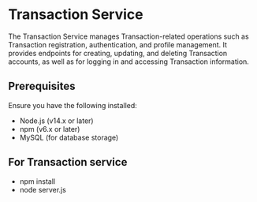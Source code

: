 # Transaction Service

The Transaction Service manages Transaction-related operations such as Transaction registration, authentication, and profile management. It provides endpoints for creating, updating, and deleting Transaction accounts, as well as for logging in and accessing Transaction information.

## Prerequisites

Ensure you have the following installed:
- Node.js (v14.x or later)
- npm (v6.x or later)
- MySQL (for database storage)

## For Transaction service
- npm install
- node server.js
